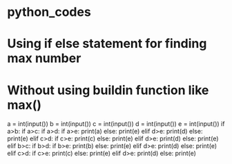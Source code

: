 # python_codes
# Using if else statement for finding max number
# Without using buildin function like max()
a = int(input())
b = int(input())
c = int(input())
d = int(input())
e = int(input())
if a>b:
    if a>c:
        if a>d:
            if a>e:
                print(a)
            else:
                print(e)
        elif d>e:
            print(d)
        else:
            print(e)
    elif c>d:
        if c>e:
            print(c)
        else:
            print(e)
    elif d>e:
        print(d)
    else:
        print(e)
elif b>c:
    if b>d:
        if b>e:
            print(b)
        else:
            print(e)
    elif d>e:
        print(d)
    else:
        print(e)
elif c>d:
    if c>e:
        print(c)
    else:
        print(e)
elif d>e:
    print(d)
else:
    print(e)
